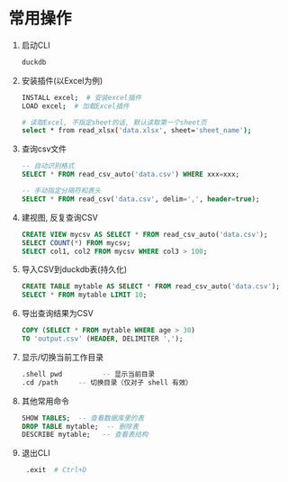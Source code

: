 # 常用操作
1. 启动CLI
   ```bash
   duckdb
   ```
2. 安装插件(以Excel为例)
   ```bash
   INSTALL excel;  # 安装excel插件
   LOAD excel;  # 加载Excel插件

   # 读取Excel, 不指定sheet的话, 默认读取第一个sheet页
   select * from read_xlsx('data.xlsx', sheet='sheet_name');
   ```
3. 查询csv文件
   ```sql
   -- 自动识别格式
   SELECT * FROM read_csv_auto('data.csv') WHERE xxx=xxx;

   -- 手动指定分隔符和表头
   SELECT * FROM read_csv('data.csv', delim=',', header=true);
   ```
4. 建视图, 反复查询CSV
   ```sql
   CREATE VIEW mycsv AS SELECT * FROM read_csv_auto('data.csv');
   SELECT COUNT(*) FROM mycsv;
   SELECT col1, col2 FROM mycsv WHERE col3 > 100;
   ```
5. 导入CSV到duckdb表(持久化)
   ```sql
   CREATE TABLE mytable AS SELECT * FROM read_csv_auto('data.csv');
   SELECT * FROM mytable LIMIT 10;
   ```
6. 导出查询结果为CSV
   ```sql
   COPY (SELECT * FROM mytable WHERE age > 30) 
   TO 'output.csv' (HEADER, DELIMITER ',');
   ```
7. 显示/切换当前工作目录
   ```bash
   .shell pwd          -- 显示当前目录  
   .cd /path     -- 切换目录（仅对子 shell 有效）  
   ```
8. 其他常用命令
   ```sql
   SHOW TABLES;  -- 查看数据库里的表
   DROP TABLE mytable;  -- 删除表
   DESCRIBE mytable;   -- 查看表结构
   ```
9. 退出CLI
   ```bash
    .exit  # Ctrl+D
   ```
